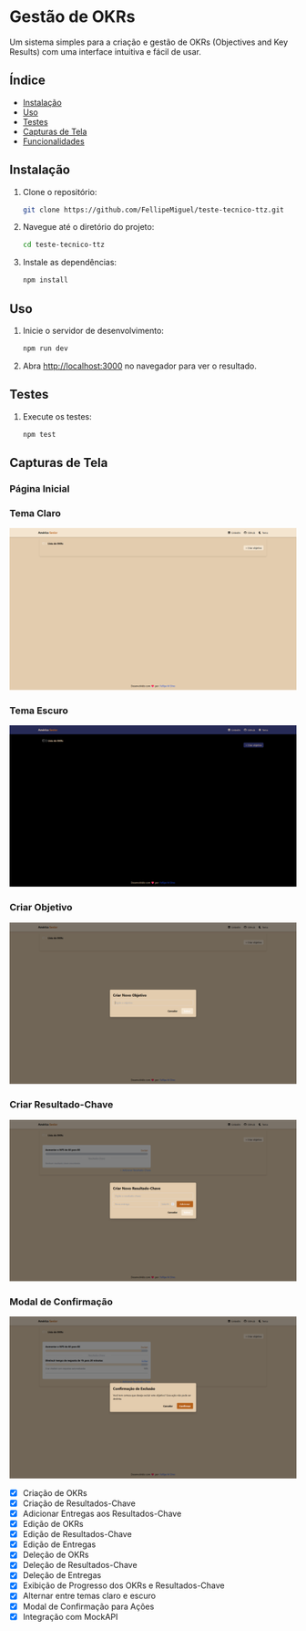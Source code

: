 # Gestão de OKRs

Um sistema simples para a criação e gestão de OKRs (Objectives and Key Results) com uma interface intuitiva e fácil de usar.

## Índice

- [Instalação](#instalação)
- [Uso](#uso)
- [Testes](#testes)
- [Capturas de Tela](#capturas-de-tela)
- [Funcionalidades](#funcionalidades)

## Instalação

1. Clone o repositório:
   ```sh
   git clone https://github.com/FellipeMiguel/teste-tecnico-ttz.git
   ```
2. Navegue até o diretório do projeto:
   ```sh
   cd teste-tecnico-ttz
   ```
3. Instale as dependências:
   ```sh
   npm install
   ```

## Uso

1. Inicie o servidor de desenvolvimento:
   ```sh
   npm run dev
   ```
2. Abra [http://localhost:3000](http://localhost:3000) no navegador para ver o resultado.

## Testes

1. Execute os testes:
   ```sh
   npm test
   ```

## Capturas de Tela

### Página Inicial

### Tema Claro

![Tema Claro](./screenshots/tema-claro.png)

### Tema Escuro

![Tema Escuro](./screenshots/tema-escuro.png)

### Criar Objetivo

![Criação de Resultado-Chave](./screenshots/criar-objetivo.png)

### Criar Resultado-Chave

![Criação de Resultado-Chave](./screenshots/criar-resultado-chave.png)

### Modal de Confirmação

![Modal de Confirmação](screenshots/delete.png)

- [x] Criação de OKRs
- [x] Criação de Resultados-Chave
- [x] Adicionar Entregas aos Resultados-Chave
- [x] Edição de OKRs
- [x] Edição de Resultados-Chave
- [x] Edição de Entregas
- [x] Deleção de OKRs
- [x] Deleção de Resultados-Chave
- [x] Deleção de Entregas
- [x] Exibição de Progresso dos OKRs e Resultados-Chave
- [x] Alternar entre temas claro e escuro
- [x] Modal de Confirmação para Ações
- [x] Integração com MockAPI
